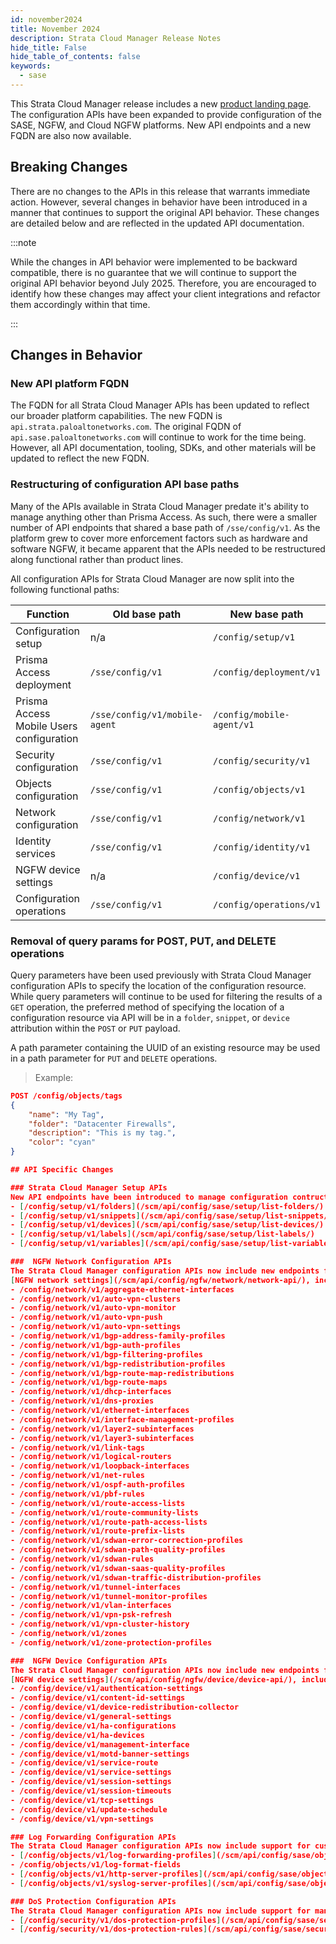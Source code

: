```yaml
---
id: november2024
title: November 2024
description: Strata Cloud Manager Release Notes
hide_title: False
hide_table_of_contents: false
keywords:
  - sase
---
```


This Strata Cloud Manager release includes a new [product landing page](/strata-cloud-manager). 
The configuration APIs have been expanded to provide configuration of the SASE,
NGFW, and Cloud NGFW platforms. New API endpoints and a new FQDN are also now available. 

## Breaking Changes
There are no changes to the APIs in this release that warrants immediate action.  However, several 
changes in behavior have been introduced in a manner that continues to support the original API behavior. 
These changes are detailed below and are reflected in the updated API documentation.

:::note

While the changes in API behavior were implemented to be backward compatible, there is no guarantee that we 
will continue to support the original API behavior beyond July 2025.  Therefore, you are encouraged to 
identify how these changes may affect your client integrations and refactor them accordingly within that time.

:::

## Changes in Behavior

### New API platform FQDN
The FQDN for all Strata Cloud Manager APIs has been updated to reflect our broader platform capabilities.  The 
new FQDN is `api.strata.paloaltonetworks.com`.  The original FQDN of `api.sase.paloaltonetworks.com` will continue 
to work for the time being.  However, all API documentation, tooling, SDKs, and other materials will be updated to 
reflect the new FQDN.

### Restructuring of configuration API base paths
Many of the APIs available in Strata Cloud Manager predate it's ability to manage anything other than Prisma Access. 
As such, there were a smaller number of API endpoints that shared a base path of `/sse/config/v1`.  As the platform 
grew to cover more enforcement factors such as hardware and software NGFW, it became apparent that the APIs needed 
to be restructured along functional rather than product lines.

All configuration APIs for Strata Cloud Manager are now split into the following functional paths:

| Function | Old base path | New base path |
| --------- | -------- | --------- |
| Configuration setup | n/a | `/config/setup/v1` |
| Prisma Access deployment | `/sse/config/v1` | `/config/deployment/v1`  |
| Prisma Access Mobile Users configuration | `/sse/config/v1/mobile-agent` | `/config/mobile-agent/v1` |
| Security configuration | `/sse/config/v1` | `/config/security/v1` |
| Objects configuration | `/sse/config/v1` | `/config/objects/v1` |
| Network configuration | `/sse/config/v1` | `/config/network/v1` |
| Identity services | `/sse/config/v1` | `/config/identity/v1` |
| NGFW device settings | n/a | `/config/device/v1` |
| Configuration operations | `/sse/config/v1` | `/config/operations/v1` |

### Removal of query params for POST, PUT, and DELETE operations
Query parameters have been used previously with Strata Cloud Manager configuration APIs to specify the location of 
the configuration resource.  While query parameters will continue to be used for filtering the results of a `GET` 
operation, the preferred method of specifying the location of a configuration resource via API will be in a `folder`, 
`snippet`, or `device` attribution within the `POST` or `PUT` payload.

A path parameter containing the UUID of an existing resource may be used in a path parameter for `PUT` and `DELETE` 
operations.

> Example:
```json
POST /config/objects/tags
{
    "name": "My Tag",
    "folder": "Datacenter Firewalls",
    "description": "This is my tag.",
    "color": "cyan"
}

## API Specific Changes

### Strata Cloud Manager Setup APIs
New API endpoints have been introduced to manage configuration contructs in Strata Cloud Manager, including:
- [/config/setup/v1/folders](/scm/api/config/sase/setup/list-folders/)
- [/config/setup/v1/snippets](/scm/api/config/sase/setup/list-snippets/)
- [/config/setup/v1/devices](/scm/api/config/sase/setup/list-devices/)
- [/config/setup/v1/labels](/scm/api/config/sase/setup/list-labels/)
- [/config/setup/v1/variables](/scm/api/config/sase/setup/list-variables/)

###  NGFW Network Configuration APIs
The Strata Cloud Manager configuration APIs now include new endpoints for managing 
[NGFW network settings](/scm/api/config/ngfw/network/network-api/), including:
- /config/network/v1/aggregate-ethernet-interfaces
- /config/network/v1/auto-vpn-clusters
- /config/network/v1/auto-vpn-monitor
- /config/network/v1/auto-vpn-push
- /config/network/v1/auto-vpn-settings
- /config/network/v1/bgp-address-family-profiles
- /config/network/v1/bgp-auth-profiles
- /config/network/v1/bgp-filtering-profiles
- /config/network/v1/bgp-redistribution-profiles
- /config/network/v1/bgp-route-map-redistributions
- /config/network/v1/bgp-route-maps
- /config/network/v1/dhcp-interfaces
- /config/network/v1/dns-proxies
- /config/network/v1/ethernet-interfaces
- /config/network/v1/interface-management-profiles
- /config/network/v1/layer2-subinterfaces
- /config/network/v1/layer3-subinterfaces
- /config/network/v1/link-tags
- /config/network/v1/logical-routers
- /config/network/v1/loopback-interfaces
- /config/network/v1/net-rules
- /config/network/v1/ospf-auth-profiles
- /config/network/v1/pbf-rules
- /config/network/v1/route-access-lists
- /config/network/v1/route-community-lists
- /config/network/v1/route-path-access-lists
- /config/network/v1/route-prefix-lists
- /config/network/v1/sdwan-error-correction-profiles
- /config/network/v1/sdwan-path-quality-profiles
- /config/network/v1/sdwan-rules
- /config/network/v1/sdwan-saas-quality-profiles
- /config/network/v1/sdwan-traffic-distribution-profiles
- /config/network/v1/tunnel-interfaces
- /config/network/v1/tunnel-monitor-profiles
- /config/network/v1/vlan-interfaces
- /config/network/v1/vpn-psk-refresh
- /config/network/v1/vpn-cluster-history
- /config/network/v1/zones
- /config/network/v1/zone-protection-profiles

###  NGFW Device Configuration APIs
The Strata Cloud Manager configuration APIs now include new endpoints for managing 
[NGFW device settings](/scm/api/config/ngfw/device/device-api/), including:
- /config/device/v1/authentication-settings
- /config/device/v1/content-id-settings
- /config/device/v1/device-redistribution-collector
- /config/device/v1/general-settings
- /config/device/v1/ha-configurations
- /config/device/v1/ha-devices
- /config/device/v1/management-interface
- /config/device/v1/motd-banner-settings
- /config/device/v1/service-route
- /config/device/v1/service-settings
- /config/device/v1/session-settings
- /config/device/v1/session-timeouts
- /config/device/v1/tcp-settings
- /config/device/v1/update-schedule
- /config/device/v1/vpn-settings

### Log Forwarding Configuration APIs
The Strata Cloud Manager configuration APIs now include support for custom log forwarding profiles.
- [/config/objects/v1/log-forwarding-profiles](/scm/api/config/sase/objects/list-log-forwarding-profiles/)
- /config/objects/v1/log-format-fields
- [/config/objects/v1/http-server-profiles](/scm/api/config/sase/objects/list-http-server-profiles/)
- [/config/objects/v1/syslog-server-profiles](/scm/api/config/sase/objects/list-syslog-server-profiles/)

### DoS Protection Configuration APIs
The Strata Cloud Manager configuration APIs now include support for managing DoS Protection profiles.
- [/config/security/v1/dos-protection-profiles](/scm/api/config/sase/security/list-do-s-protection-profiles/)
- [/config/security/v1/dos-protection-rules](/scm/api/config/sase/security/list-do-s-protection-rules/)

